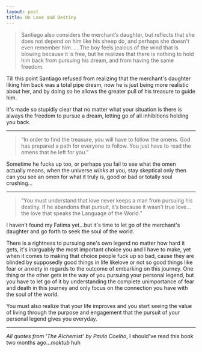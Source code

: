 ```yaml
---
layout: post
title: On Love and Destiny
---
```


>Santiago also considers the merchant’s daughter, but reflects that she does not depend on him like his sheep do, and perhaps she doesn't even remember him......The boy feels jealous of the wind that is blowing because it is free, but he realizes that there is nothing to hold him back from pursuing his dream, and from having the same freedom.

Till this point Santiago refused from realizing that the merchant's daughter liking him back was a total pipe dream, now he is just being more realistic about her, and by doing so he allows the greater pull of his treasure to guide him.

It's made so stupidly clear that no matter what your situation is there is always the freedom to pursue a dream, letting go of all inhibitions holding you back.

---

>“In order to find the treasure, you will have to follow the omens. God has prepared a path for everyone to follow. You just have to read the omens that he left for you.”

Sometime he fucks up too, or perhaps you fail to see what the omen actually means, when the universe *winks* at you, stay skeptical only then can you see an omen for what it truly is, good or bad or totally soul crushing...

---

>“You must understand that love never keeps a man from pursuing his destiny. If he abandons that pursuit, it’s because it wasn’t true love… the love that speaks the Language of the World.”

I haven't found my Fatima yet...but it's time to let go of the merchant's daughter and go forth to seek the soul of the world.

There is a rightness to pursuing one's own legend no matter how hard it gets, it's inarguably the most important choice you and I have to make, yet when it comes to making that choice people fuck up so bad, cause they are blinded by supposedly good things in life likelove or not so good things like fear or anxiety in regards to the outcome of embarking on this journey. One thing or the other gets in the way of you pursuing your personal legend, but you have to let go of it by understanding the complete unimportance of fear and death in this journey and only focus on the connection you have with the soul of the world.

You must also realize that your life improves and you start seeing the value of living through the purpose and engagement that the pursuit of your personal legend gives you everyday.

---

*All quotes from 'The Alchemist' by Paulo Coelho*, I should've read this book two months ago...*maktub* huh
